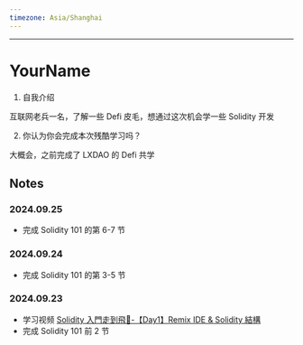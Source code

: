 ```yaml
---
timezone: Asia/Shanghai
---
```


---

# YourName

1. 自我介绍

互联网老兵一名，了解一些 Defi 皮毛，想通过这次机会学一些 Solidity 开发

2. 你认为你会完成本次残酷学习吗？

大概会，之前完成了 LXDAO 的 Defi 共学
   
## Notes

<!-- Content_START -->

### 2024.09.25
- 完成 Solidity 101 的第 6-7 节

### 2024.09.24
- 完成 Solidity 101 的第 3-5 节

### 2024.09.23

- 学习视频 [Solidity 入門走到飛🚀-【Day1】Remix IDE & Solidity 結構
](https://www.youtube.com/watch?v=KWW9Y09erDM&list=PL-edkZcvwC5a7qIaHG4Rsj6DkOM3YH3eT)
- 完成 Solidity 101 前 2 节
  
### 

<!-- Content_END -->
